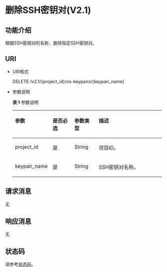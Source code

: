 # 删除SSH密钥对\(V2.1\)<a name="dew_02_0211"></a>

## 功能介绍<a name="s306004e5a98e4283a1bfcb4adc2fa508"></a>

根据SSH密钥对的名称，删除指定SSH密钥对。

## URI<a name="sbbff16336947456f8342473caef444e2"></a>

-   URI格式

    DELETE /v2.1/\{project\_id\}/os-keypairs/\{keypair\_name\}

-   参数说明

    **表 1**  参数说明

    <a name="table189326204518"></a>
    <table><thead align="left"><tr id="row20932152012518"><th class="cellrowborder" valign="top" width="17%" id="mcps1.2.5.1.1"><p id="zh-cn_topic_0020212676_p1591698"><a name="zh-cn_topic_0020212676_p1591698"></a><a name="zh-cn_topic_0020212676_p1591698"></a>参数</p>
    </th>
    <th class="cellrowborder" valign="top" width="16%" id="mcps1.2.5.1.2"><p id="zh-cn_topic_0020212676_p61818739"><a name="zh-cn_topic_0020212676_p61818739"></a><a name="zh-cn_topic_0020212676_p61818739"></a>是否必选</p>
    </th>
    <th class="cellrowborder" valign="top" width="17%" id="mcps1.2.5.1.3"><p id="p334014371274"><a name="p334014371274"></a><a name="p334014371274"></a>参数类型</p>
    </th>
    <th class="cellrowborder" valign="top" width="50%" id="mcps1.2.5.1.4"><p id="zh-cn_topic_0020212676_p41262001"><a name="zh-cn_topic_0020212676_p41262001"></a><a name="zh-cn_topic_0020212676_p41262001"></a>描述</p>
    </th>
    </tr>
    </thead>
    <tbody><tr id="row893242075115"><td class="cellrowborder" valign="top" width="17%" headers="mcps1.2.5.1.1 "><p id="p49321820135110"><a name="p49321820135110"></a><a name="p49321820135110"></a>project_id</p>
    </td>
    <td class="cellrowborder" valign="top" width="16%" headers="mcps1.2.5.1.2 "><p id="p1593232055110"><a name="p1593232055110"></a><a name="p1593232055110"></a>是</p>
    </td>
    <td class="cellrowborder" valign="top" width="17%" headers="mcps1.2.5.1.3 "><p id="p1365713263010"><a name="p1365713263010"></a><a name="p1365713263010"></a>String</p>
    </td>
    <td class="cellrowborder" valign="top" width="50%" headers="mcps1.2.5.1.4 "><p id="p159321020165112"><a name="p159321020165112"></a><a name="p159321020165112"></a>项目ID。</p>
    </td>
    </tr>
    <tr id="row159325201517"><td class="cellrowborder" valign="top" width="17%" headers="mcps1.2.5.1.1 "><p id="p169320206519"><a name="p169320206519"></a><a name="p169320206519"></a>keypair_name</p>
    </td>
    <td class="cellrowborder" valign="top" width="16%" headers="mcps1.2.5.1.2 "><p id="p59321420115112"><a name="p59321420115112"></a><a name="p59321420115112"></a>是</p>
    </td>
    <td class="cellrowborder" valign="top" width="17%" headers="mcps1.2.5.1.3 "><p id="p1665762133013"><a name="p1665762133013"></a><a name="p1665762133013"></a>String</p>
    </td>
    <td class="cellrowborder" valign="top" width="50%" headers="mcps1.2.5.1.4 "><p id="p189321820205113"><a name="p189321820205113"></a><a name="p189321820205113"></a>SSH密钥对名称。</p>
    </td>
    </tr>
    </tbody>
    </table>


## 请求消息<a name="sa2cfd6b2f5f34f879f1e1a21f8123f29"></a>

无

## 响应消息<a name="s212ddf26dea54058a346fa6a6a93f94b"></a>

无

## 状态码<a name="s45a1d5602b9a4b5b942549cb65e046cc"></a>

请参考[状态码](状态码.md)。

